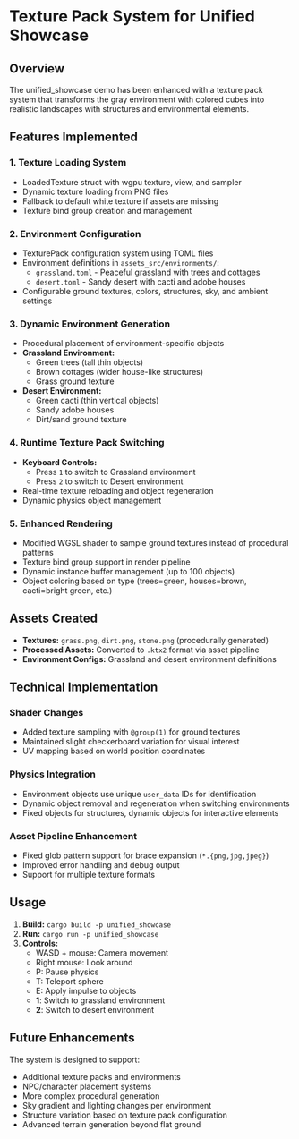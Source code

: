 # Texture Pack System for Unified Showcase

## Overview
The unified_showcase demo has been enhanced with a texture pack system that transforms the gray environment with colored cubes into realistic landscapes with structures and environmental elements.

## Features Implemented

### 1. Texture Loading System
- LoadedTexture struct with wgpu texture, view, and sampler
- Dynamic texture loading from PNG files
- Fallback to default white texture if assets are missing
- Texture bind group creation and management

### 2. Environment Configuration
- TexturePack configuration system using TOML files
- Environment definitions in `assets_src/environments/`:
  - `grassland.toml` - Peaceful grassland with trees and cottages
  - `desert.toml` - Sandy desert with cacti and adobe houses
- Configurable ground textures, colors, structures, sky, and ambient settings

### 3. Dynamic Environment Generation
- Procedural placement of environment-specific objects
- **Grassland Environment:**
  - Green trees (tall thin objects)
  - Brown cottages (wider house-like structures)
  - Grass ground texture
- **Desert Environment:**
  - Green cacti (thin vertical objects)  
  - Sandy adobe houses
  - Dirt/sand ground texture

### 4. Runtime Texture Pack Switching
- **Keyboard Controls:**
  - Press `1` to switch to Grassland environment
  - Press `2` to switch to Desert environment
- Real-time texture reloading and object regeneration
- Dynamic physics object management

### 5. Enhanced Rendering
- Modified WGSL shader to sample ground textures instead of procedural patterns
- Texture bind group support in render pipeline
- Dynamic instance buffer management (up to 100 objects)
- Object coloring based on type (trees=green, houses=brown, cacti=bright green, etc.)

## Assets Created
- **Textures:** `grass.png`, `dirt.png`, `stone.png` (procedurally generated)
- **Processed Assets:** Converted to `.ktx2` format via asset pipeline
- **Environment Configs:** Grassland and desert environment definitions

## Technical Implementation

### Shader Changes
- Added texture sampling with `@group(1)` for ground textures
- Maintained slight checkerboard variation for visual interest
- UV mapping based on world position coordinates

### Physics Integration
- Environment objects use unique `user_data` IDs for identification
- Dynamic object removal and regeneration when switching environments
- Fixed objects for structures, dynamic objects for interactive elements

### Asset Pipeline Enhancement
- Fixed glob pattern support for brace expansion (`*.{png,jpg,jpeg}`)
- Improved error handling and debug output
- Support for multiple texture formats

## Usage
1. **Build:** `cargo build -p unified_showcase`
2. **Run:** `cargo run -p unified_showcase`
3. **Controls:**
   - WASD + mouse: Camera movement
   - Right mouse: Look around
   - P: Pause physics
   - T: Teleport sphere
   - E: Apply impulse to objects
   - **1**: Switch to grassland environment
   - **2**: Switch to desert environment

## Future Enhancements
The system is designed to support:
- Additional texture packs and environments
- NPC/character placement systems
- More complex procedural generation
- Sky gradient and lighting changes per environment
- Structure variation based on texture pack configuration
- Advanced terrain generation beyond flat ground